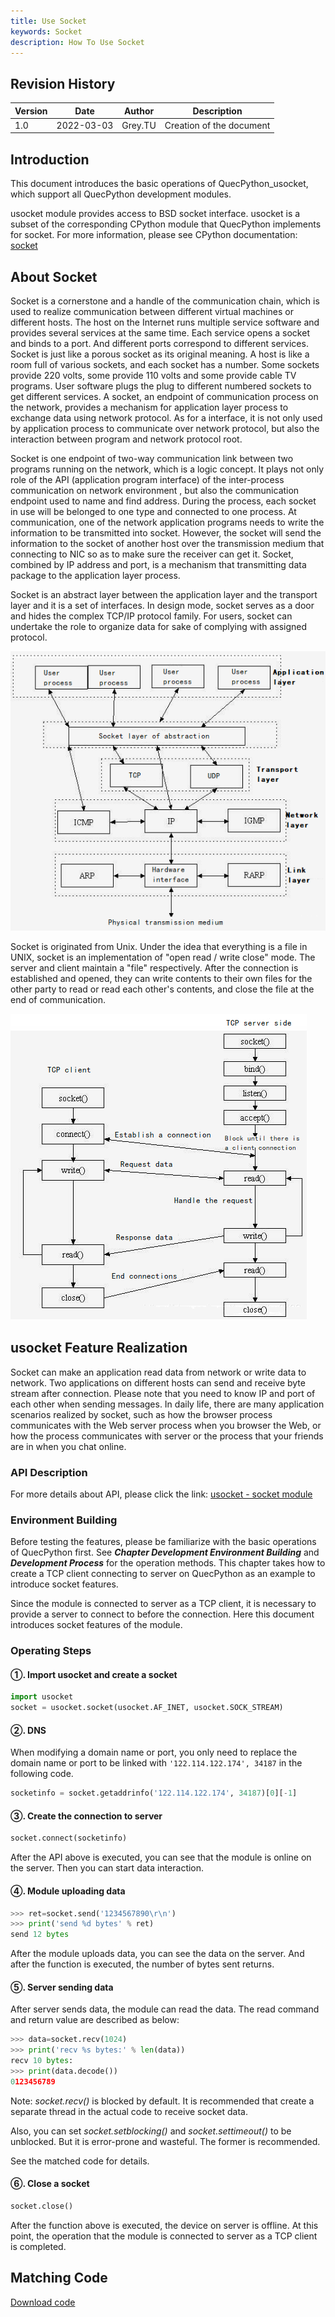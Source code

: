 ```yaml
---
title: Use Socket
keywords: Socket
description: How To Use Socket
---
```


## Revision History

| Version | Date       | Author  | Description              |
| ------- | ---------- | ------- | ------------------------ |
| 1.0     | 2022-03-03 | Grey.TU | Creation of the document |

## Introduction

This document introduces the basic operations of QuecPython_usocket, which support all QuecPython development modules.

usocket module provides access to BSD socket interface. usocket is a subset of the corresponding CPython module that QuecPython implements for socket. For more information, please see CPython documentation: [socket](https://docs.python.org/3.5/library/socket.html#module-socket)

## About Socket

Socket is a cornerstone and a handle of the communication chain, which is used to realize communication between different virtual machines or different hosts.  The host on the Internet runs multiple service software and provides several services at the same time. Each service opens a socket and binds to a port. And different ports correspond to different services. Socket is just like a porous socket as its original meaning. A host is like a room full of various sockets, and each socket has a number. Some sockets provide 220 volts, some provide 110 volts and some provide cable TV programs. User software plugs the plug to different numbered sockets to get different services. A socket, an endpoint of communication process on the network, provides a mechanism for application layer process to exchange data using network protocol. As for a interface, it is not only used by application process to communicate over network protocol, but also the interaction between program and network protocol root. 

Socket is one endpoint of two-way communication link between two programs running on the network, which is a logic concept.  It plays not only role of the API (application program interface) of the inter-process communication on network environment , but also the communication endpoint used to name and find address. During the process, each socket in use will be belonged to one type and connected to one process. At communication, one of the network application programs needs to write the information to be transmitted into socket. However, the socket will send the information to the socket of another host over the transmission medium that connecting to NIC so as to make sure the receiver can get it. Socket, combined by IP address and port, is a mechanism that transmitting data package to the application layer process.

Socket is an abstract layer between the application layer and the transport layer and it is a set of interfaces. In design mode, socket serves as a door and hides the complex TCP/IP protocol family. For users, socket  can undertake the role to organize data for sake of complying with assigned protocol.

![socket_relation](media/socket_relation.png)

Socket is originated from Unix. Under the idea that everything is a file in UNIX, socket is an implementation of "open read / write close" mode. The server and client maintain a "file" respectively. After the connection is established and opened, they can write contents to their own files for the other party to read or read each other's contents, and close the file at the end of communication. 

![socket_course](media/socket_course.png)

## usocket Feature Realization

Socket can make an application read data from network or write data to network. Two applications on different hosts can send and receive byte stream after connection. Please note that you need to know IP and port of each other when sending messages. In daily life, there are many application scenarios realized by socket, such as how the browser process communicates with the Web server process when you browser the Web, or how the process communicates with server or the process that your friends are in when you chat online.

### API Description

For more details about API, please click the link: [usocket - socket module](https://python.quectel.com/wiki/#/en-us/api/pythonStdlib?id=usocket-socket模块)

### Environment Building

Before testing the features, please be familiarize with the basic operations of QuecPython first. See ***Chapter Development Environment Building*** and ***Development Process*** for the operation methods. This chapter takes how to create a TCP client connecting to server on QuecPython as an example to introduce socket features. 

Since the module is connected to server as a TCP client, it is necessary to provide a server to connect to before the connection. Here this document introduces socket features of the module. 

### Operating Steps

#### ①. Import usocket and create a socket

```python
import usocket
socket = usocket.socket(usocket.AF_INET, usocket.SOCK_STREAM)
```

#### ②. DNS

When modifying a domain name or port, you only need to replace the domain name or port to be linked with `'122.114.122.174', 34187` in the following code.

```python
socketinfo = socket.getaddrinfo('122.114.122.174', 34187)[0][-1]
```

#### ③. Create the connection to server

```python
socket.connect(socketinfo)
```

After the API above is executed, you can see that the module is online on the server. Then you can start data interaction.

#### ④. Module uploading data

```python
>>> ret=socket.send('1234567890\r\n')
>>> print('send %d bytes' % ret)
send 12 bytes
```

After the module uploads data, you can see the data on the server. And after the function is executed, the number of bytes sent returns.

#### ⑤. Server sending data

After server sends data, the module can read the data. The read command and return value are described as below:

```python
>>> data=socket.recv(1024)
>>> print('recv %s bytes:' % len(data))
recv 10 bytes:
>>> print(data.decode())
0123456789
```

Note: *socket.recv()* is blocked by default. It is recommended that create a separate thread in the actual code to receive socket data.

Also, you can set *socket.setblocking()* and *socket.settimeout()* to be unblocked. But it is error-prone and wasteful. The former is recommended.

See the matched code for details.

#### ⑥. Close a socket

```python
socket.close()
```

After the function above is executed, the device on server is offline. At this point, the operation that the module is connected to server as a TCP client is completed.  

## Matching Code

<!-- * [Download code](code/socket.py)-->
<a href="/docsite/docs/en-us/Started_Guide/Simple_Application/socket/code/socket.py" target="_blank">Download code</a> 